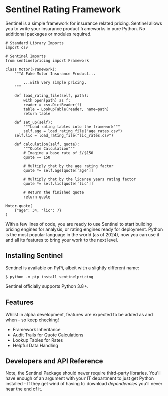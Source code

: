 # Sentinel Rating Framework

Sentinel is a simple framework for insurance related pricing. Sentinel allows you to write your insurance product frameworks in pure Python. No additional
packages or modules required.

```python3
# Standard Library Imports
import csv

# Sentinel Imports
from sentinelpricing import Framework

class Motor(Framework):
    """A Fake Motor Insurance Product...
	
        ...with very simple pricing.
    """

    def load_rating_file(self, path):
        with open(path) as f:
	    reader = csv.DictReader(f)
	    table = LookupTable(reader, name=path)
        return table

    def set_up(self):
    	"""Load rating tables into the framework"""
        self.age = load_rating_file("age_rates.csv")        
	self.lic = load_rating_file("lic_rates.csv")

    def calculation(self, quote):
        """Quote Calculation"""
        # Imagine a base rate of £/$150
        quote += 150
        
        # Multiply that by the age rating factor
        quote *= self.age[quote['age']]
        
        # Multiply that by the license years rating factor
        quote *= self.lic[quote['lic']]
        
        # Return the finished quote
        return quote

Motor.quote(
	{"age": 34, "lic": 7}
)
```

With a few lines of code, you are ready to use Sentinel to start building pricing engines for
analysis, or rating engines ready for deployment. Python is the most popular language in the world
(as of 2024), now you can use it and all its features to bring your work to the next level.

## Installing Sentinel

Sentinel is available on PyPi, albeit with a slightly different name:

`$ python -m pip install sentinelpricing`

Sentinel officially supports Python 3.8+.

## Features

Whilst in alpha development, features are expected to be added as and when - so keep checking!

- Framework Inheritance
- Audit Trails for Quote Calculations
- Lookup Tables for Rates
- Helpful Data Handling

## Developers and API Reference

Note, the Sentinel Package should never require third-party libraries. You'll have enough of an
argument with your IT department to just get Python installed - If they get wind of having to
download *dependencies* you'll never hear the end of it.

